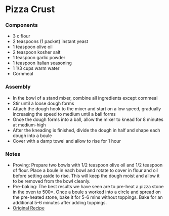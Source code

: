 # Pizza Crust

### Components

* 3 c flour
* 2 teaspoons (1 packet) instant yeast
* 1 teaspoon olive oil
* 2 teaspoon kosher salt
* 1 teaspoon garlic powder
* 1 teaspoon Italian seasoning
* 1 1/3 cups warm water
* Cornmeal

### Assembly
* In the bowl of a stand mixer, combine all ingredients except cornmeal
* Stir until a loose dough forms
* Attach the dough hook to the mixer and start on a low speed, gradually increasing the speed to medium until a ball forms
* Once the dough forms into a ball, allow the mixer to knead for 8 minutes at medium-high
* After the kneading is finished, divide the dough in half and shape each dough into a boule
* Cover with a damp towel and allow to rise for 1 hour

### Notes
* Proving: Prepare two bowls with 1/2 teaspoon olive oil and 1/2 teaspoon of flour. Place a boule in each bowl and rotate to cover in flour and oil before setting aside to rise. This will keep the dough moist and allow it to be removed from the bowl cleanly.
* Pre-baking: The best results we have seen are to pre-heat a pizza stone in the oven to 500*. Once a boule s worked into a circle and spread on the pre-heated stone, bake it for 5-6 mins without toppings. Bake for an additional 5-6 minutes after adding toppings.
* [Original Recipe](https://www.acouplecooks.com/pizza-doughstand-mixer-method/)
